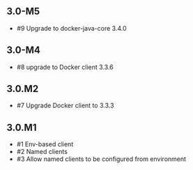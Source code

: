 ## 3.0-M5

* #9 Upgrade to docker-java-core 3.4.0

## 3.0-M4

* #8 upgrade to Docker client 3.3.6

## 3.0.M2

* #7 Upgrade Docker client to 3.3.3

## 3.0.M1

* #1 Env-based client
* #2 Named clients
* #3 Allow named clients to be configured from environment
